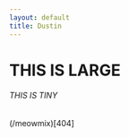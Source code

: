 ```yaml
---
layout: default
title: Dustin
---
```


<div>

<h1>
THIS IS LARGE
</h1>

<h6>
THIS IS TINY
</h6>

(/meowmix)[404]

</div>
